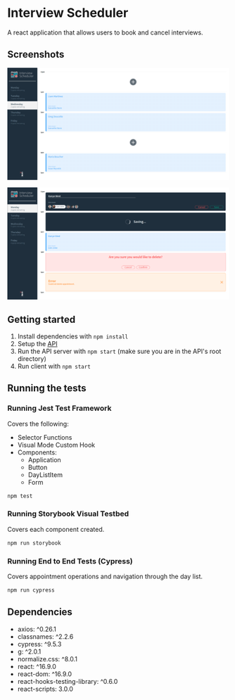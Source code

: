 # Interview Scheduler

A react application that allows users to book and cancel interviews.

## Screenshots

!["screenshot_1"](https://github.com/trijaychan/scheduler/blob/master/docs/screenshot_1.png?raw=true)

!["screenshot_2"](https://github.com/trijaychan/scheduler/blob/master/docs/screenshot_2.png?raw=true)

## Getting started

1. Install dependencies with `npm install`
2. Setup the [API](https://github.com/lighthouse-labs/scheduler-api)
3. Run the API server with `npm start` (make sure you are in the API's root directory)
4. Run client with `npm start`

## Running the tests

### Running Jest Test Framework

Covers the following:
- Selector Functions
- Visual Mode Custom Hook
- Components:
  - Application
  - Button
  - DayListItem
  - Form

```sh
npm test
```

### Running Storybook Visual Testbed

Covers each component created.

```sh
npm run storybook
```

### Running End to End Tests (Cypress)

Covers appointment operations and navigation through the day list.

```sh
npm run cypress
```

## Dependencies

- axios: ^0.26.1
- classnames: ^2.2.6
- cypress: ^9.5.3
- g: ^2.0.1
- normalize.css: ^8.0.1
- react: ^16.9.0
- react-dom: ^16.9.0
- react-hooks-testing-library: ^0.6.0
- react-scripts: 3.0.0
